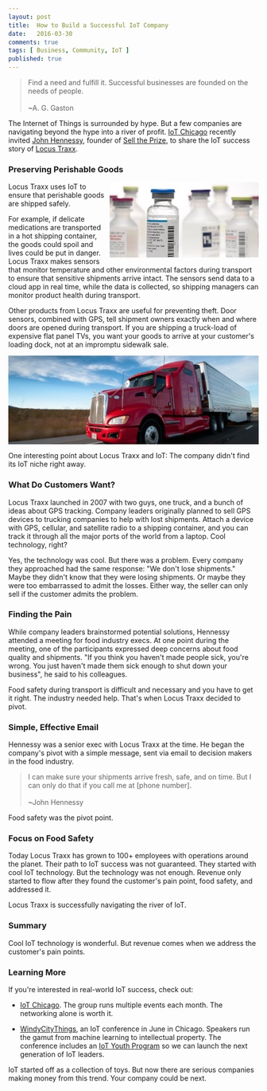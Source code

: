 ```yaml
---
layout: post
title:  How to Build a Successful IoT Company
date:   2016-03-30
comments: true
tags: [ Business, Community, IoT ]
published: true
---
```


>Find a need and fulfill it. Successful businesses are founded on the needs of people.<br/>&nbsp;<br/>~A. G. Gaston

The Internet of Things is surrounded by hype. But a few companies are navigating beyond the hype into a river of profit. [IoT Chicago](http://www.meetup.com/Internet-of-Things-IoT-Chicago/) recently invited [John Hennessy](https://www.linkedin.com/in/selltheprize), founder of [Sell the Prize](http://www.selltheprize.com/), to share the IoT success story of [Locus Traxx](http://www.locustraxx.com/).

<!--more-->

### Preserving Perishable Goods

<img src="/images/medicine.jpg" align="right" width="300" style="margin-left:10px;">
Locus Traxx uses IoT to ensure that perishable goods are shipped safely. 

For example, if delicate medications are transported in a hot shipping container, the goods could spoil and lives could be put in danger. Locus Traxx makes sensors that monitor temperature and other environmental factors during transport to ensure that sensitive shipments arrive intact. The sensors send data to a cloud app in real time, while the data is collected, so shipping managers can monitor product health during transport.

Other products from Locus Traxx are useful for preventing theft. Door sensors, combined with GPS, tell shipment owners exactly when and where doors are opened during transport. If you are shipping a truck-load of expensive flat panel TVs, you want your goods to arrive at your customer's loading dock, not at an impromptu sidewalk sale.

<img src="/images/gps_tracking_truck.jpg" align="center">

One interesting point about Locus Traxx and IoT: The company didn't find its IoT niche right away. 

### What Do Customers Want?

Locus Traxx launched in 2007 with two guys, one truck, and a bunch of ideas about GPS tracking. Company leaders originally planned to sell GPS devices to trucking companies to help with lost shipments. Attach a device with GPS, cellular, and satellite radio to a shipping container, and you can track it through all the major ports of the world from a laptop. Cool technology, right?

Yes, the technology was cool. But there was a problem. Every company they approached had the same response: "We don't lose shipments." Maybe they didn't know that they were losing shipments. Or maybe they were too embarrassed to admit the losses. Either way, the seller can only sell if the customer admits the problem.

### Finding the Pain

While company leaders brainstormed potential solutions, Hennessy attended a meeting for food industry execs. At one point during the meeting, one of the participants expressed deep concerns about food quality and shipments. "If you think you haven't made people sick, you're wrong. You just haven't made them sick enough to shut down your business", he said to his colleagues.

Food safety during transport is difficult and necessary and you have to get it right. The industry needed help. That's when Locus Traxx decided to pivot.

### Simple, Effective Email

Hennessy was a senior exec with Locus Traxx at the time. He began the company's pivot with a simple message, sent via email to decision makers in the food industry.

>I can make sure your shipments arrive fresh, safe, and on time. But I can only do that if you call me at [phone number].<br/>&nbsp;<br/>~John Hennessy

Food safety was the pivot point.

### Focus on Food Safety

Today Locus Traxx has grown to 100+ employees with operations around the planet. Their path to IoT success was not guaranteed. They started with cool IoT technology. But the technology was not enough. Revenue only started to flow after they found the customer's pain point, food safety, and addressed it. 

Locus Traxx is successfully navigating the river of IoT.

### Summary

Cool IoT technology is wonderful. But revenue comes when we address the customer's pain points.

### Learning More

If you're interested in real-world IoT success, check out:

* [IoT Chicago](http://www.meetup.com/Internet-of-Things-IoT-Chicago/). The group runs multiple events each month. The networking alone is worth it.

* [WindyCityThings](http://windycitythings.com), an IoT conference in June in Chicago. Speakers run the gamut from machine learning to intellectual property. The conference includes an [IoT Youth Program](https://windycitythings.com/iot-youth-program/) so we can launch the next generation of IoT leaders.

IoT started off as a collection of toys. But now there are serious companies making money from this trend. Your company could be next.
